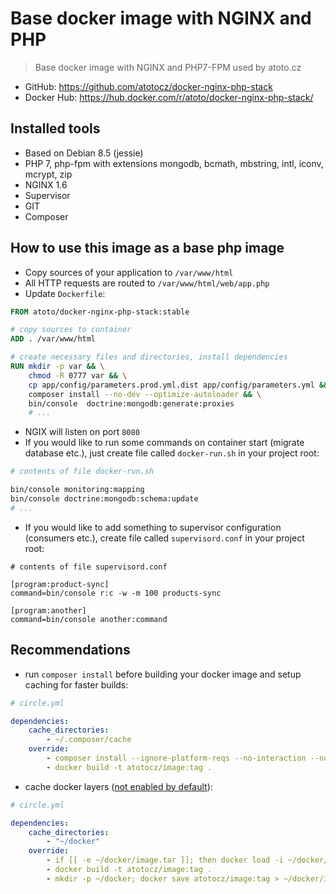 # Base docker image with NGINX and PHP

> Base docker image with NGINX and PHP7-FPM used by atoto.cz

- GitHub: https://github.com/atotocz/docker-nginx-php-stack
- Docker Hub: https://hub.docker.com/r/atoto/docker-nginx-php-stack/

## Installed tools

- Based on Debian 8.5 (jessie)
- PHP 7, php-fpm with extensions mongodb, bcmath, mbstring, intl, iconv, mcrypt, zip
- NGINX 1.6
- Supervisor
- GIT
- Composer 

## How to use this image as a base php image

- Copy sources of your application to `/var/www/html`
- All HTTP requests are routed to `/var/www/html/web/app.php`
- Update `Dockerfile`:

```Dockerfile
FROM atoto/docker-nginx-php-stack:stable

# copy sources to container
ADD . /var/www/html

# create necessary files and directories, install dependencies
RUN mkdir -p var && \
    chmod -R 0777 var && \
    cp app/config/parameters.prod.yml.dist app/config/parameters.yml && \
    composer install --no-dev --optimize-autoloader && \
    bin/console  doctrine:mongodb:generate:proxies
    # ...
```

- NGIX will listen on port `8080`
- If you would like to run some commands on container start (migrate database etc.), just create file called `docker-run.sh` in your project root:

```bash
# contents of file docker-run.sh

bin/console monitoring:mapping
bin/console doctrine:mongodb:schema:update
# ...
```

- If you would like to add something to supervisor configuration (consumers etc.), create file called `supervisord.conf` in your project root:

```
# contents of file supervisord.conf

[program:product-sync]
command=bin/console r:c -w -m 100 products-sync

[program:another]
command=bin/console another:command
```

## Recommendations

- run `composer install` before building your docker image and setup caching for faster builds:

```yml
# circle.yml

dependencies:
    cache_directories:
        - ~/.composer/cache
    override:
        - composer install --ignore-platform-reqs --no-interaction --no-dev --optimize-autoloader
        - docker build -t atotocz/image:tag .
```

- cache docker layers ([not enabled by default](https://circleci.com/docs/docker/#caching-docker-layers])):

```yml
# circle.yml

dependencies:
    cache_directories:
        - "~/docker"
    override:
        - if [[ -e ~/docker/image.tar ]]; then docker load -i ~/docker/image.tar; fi
        - docker build -t atotocz/image:tag .
        - mkdir -p ~/docker; docker save atotocz/image:tag > ~/docker/image.tar
```
